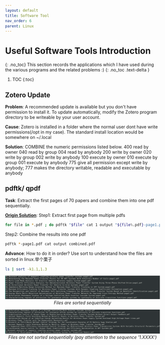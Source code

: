 ```yaml
---
layout: default
title: Software Tool
nav_order: 6
parent: Linux
---
```

# Useful Software Tools Introduction
{: .no_toc}
This section records the applications which I have used during the various programs and the related problems :)
{: .no_toc .text-delta }
1. TOC
{:toc}
## Zotero Update
**Problem**: A recommended update is available but you don't have permission to install it. To update automatically, modify the Zotero program directory to be writeable by your user account.

**Cause**: Zotero is installed in a folder where the normal user dont have write permissions(/opt in my case). The standard install location would be somewhere on ~/.local 

**Solution**: COMBINE the numeric permissions listed below.
400 read by owner
040 read by group
004 read by anybody
200 write by owner
020 write by group
002 write by anybody
100 execute by owner
010 execute by group
001 execute by anybody
775 give all permission except write by anybody; 777 makes the directory writable, readable and executable by anybody

## pdftk/ qpdf
**Task**: Extract the first pages of 70 papers and combine them into one pdf sequentially.

[**Origin Solution**](https://superuser.com/questions/207414/extract-first-page-from-multiple-pdfs): 
Step1: Extract first page from multiple pdfs
```sh
for file in *.pdf ; do pdftk "$file" cat 1 output "${file%.pdf}-page1.pdf" ; done
```
Step2: Combine the results into one pdf
```sh
pdftk *-page1.pdf cat output combined.pdf
```
**Advance**: How to do it in order?
Use sort to understand how the files are sorted in linux.举个栗子
```sh
ls | sort -k1.1,1.3
```
<p align = "center">
<img src="assets/image/sort-right.png" alt="hi" class="inline"/>
<em>Files are sorted sequentially</em>
</p>

<p align = "center">
<img src="assets/image/sort-wrong.png" alt="hi" class="inline"/>
<em>Files are not sorted sequentially (pay attention to the sequence '1.XXXX')</em>
</p>

